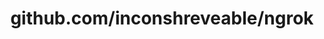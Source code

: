 ---
layout: post
title: github.com/inconshreveable/ngrok
categories: link
tags: [انگلیسی, برنامه‌نویسی]
---